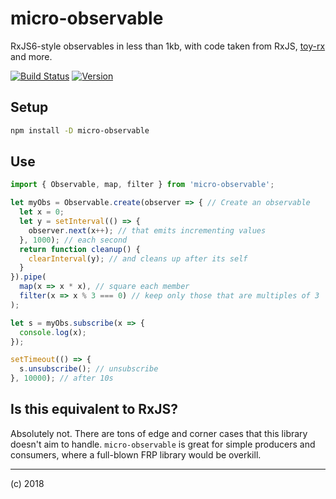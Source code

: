 # micro-observable

RxJS6-style observables in less than 1kb, with code taken from RxJS, [toy-rx](https://github.com/staltz/toy-rx) and more.

[![Build Status](https://travis-ci.org/mike-north/micro-observable.svg?branch=master)](https://travis-ci.org/mike-north/micro-observable)
[![Version](https://img.shields.io/npm/v/micro-observable.svg)](http://npmjs.com/package/micro-observable)

## Setup

```sh
npm install -D micro-observable
```

## Use

```ts
import { Observable, map, filter } from 'micro-observable';

let myObs = Observable.create(observer => { // Create an observable
  let x = 0;
  let y = setInterval(() => {
    observer.next(x++); // that emits incrementing values
  }, 1000); // each second
  return function cleanup() {
    clearInterval(y); // and cleans up after its self
  }
}).pipe(
  map(x => x * x), // square each member
  filter(x => x % 3 === 0) // keep only those that are multiples of 3
);

let s = myObs.subscribe(x => {
  console.log(x);
});

setTimeout(() => {
  s.unsubscribe(); // unsubscribe
}, 10000); // after 10s
```

## Is this equivalent to RxJS?

Absolutely not. There are tons of edge and corner cases that this library doesn't aim to handle. `micro-observable` is great for simple producers and consumers, where a full-blown FRP library would be overkill.

---
(c) 2018